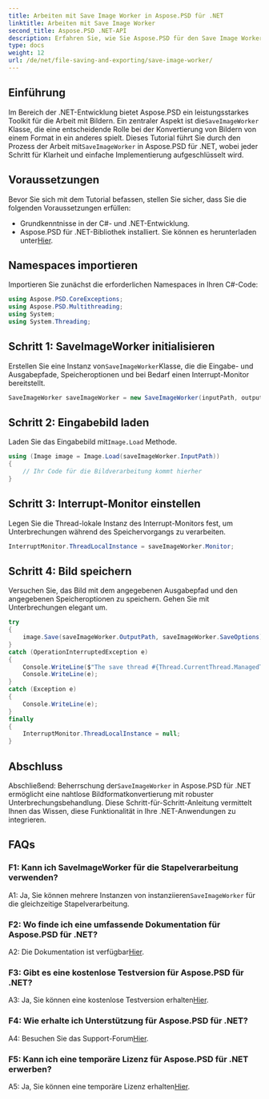 ```yaml
---
title: Arbeiten mit Save Image Worker in Aspose.PSD für .NET
linktitle: Arbeiten mit Save Image Worker
second_title: Aspose.PSD .NET-API
description: Erfahren Sie, wie Sie Aspose.PSD für den Save Image Worker von .NET für eine nahtlose Bildformatkonvertierung mit Unterbrechungsbehandlung verwenden.
type: docs
weight: 12
url: /de/net/file-saving-and-exporting/save-image-worker/
---
```

## Einführung

 Im Bereich der .NET-Entwicklung bietet Aspose.PSD ein leistungsstarkes Toolkit für die Arbeit mit Bildern. Ein zentraler Aspekt ist die`SaveImageWorker` Klasse, die eine entscheidende Rolle bei der Konvertierung von Bildern von einem Format in ein anderes spielt. Dieses Tutorial führt Sie durch den Prozess der Arbeit mit`SaveImageWorker` in Aspose.PSD für .NET, wobei jeder Schritt für Klarheit und einfache Implementierung aufgeschlüsselt wird.

## Voraussetzungen

Bevor Sie sich mit dem Tutorial befassen, stellen Sie sicher, dass Sie die folgenden Voraussetzungen erfüllen:

- Grundkenntnisse in der C#- und .NET-Entwicklung.
-  Aspose.PSD für .NET-Bibliothek installiert. Sie können es herunterladen unter[Hier](https://releases.aspose.com/psd/net/).

## Namespaces importieren

Importieren Sie zunächst die erforderlichen Namespaces in Ihren C#-Code:

```csharp
using Aspose.PSD.CoreExceptions;
using Aspose.PSD.Multithreading;
using System;
using System.Threading;
```

## Schritt 1: SaveImageWorker initialisieren

 Erstellen Sie eine Instanz von`SaveImageWorker`Klasse, die die Eingabe- und Ausgabepfade, Speicheroptionen und bei Bedarf einen Interrupt-Monitor bereitstellt.

```csharp
SaveImageWorker saveImageWorker = new SaveImageWorker(inputPath, outputPath, saveOptions, monitor);
```

## Schritt 2: Eingabebild laden

 Laden Sie das Eingabebild mit`Image.Load` Methode.

```csharp
using (Image image = Image.Load(saveImageWorker.InputPath))
{
    // Ihr Code für die Bildverarbeitung kommt hierher
}
```

## Schritt 3: Interrupt-Monitor einstellen

Legen Sie die Thread-lokale Instanz des Interrupt-Monitors fest, um Unterbrechungen während des Speichervorgangs zu verarbeiten.

```csharp
InterruptMonitor.ThreadLocalInstance = saveImageWorker.Monitor;
```

## Schritt 4: Bild speichern

Versuchen Sie, das Bild mit dem angegebenen Ausgabepfad und den angegebenen Speicheroptionen zu speichern. Gehen Sie mit Unterbrechungen elegant um.

```csharp
try
{
    image.Save(saveImageWorker.OutputPath, saveImageWorker.SaveOptions);
}
catch (OperationInterruptedException e)
{
    Console.WriteLine($"The save thread #{Thread.CurrentThread.ManagedThreadId} finishes at {DateTime.Now}");
    Console.WriteLine(e);
}
catch (Exception e)
{
    Console.WriteLine(e);
}
finally
{
    InterruptMonitor.ThreadLocalInstance = null;
}
```

## Abschluss

 Abschließend: Beherrschung der`SaveImageWorker` in Aspose.PSD für .NET ermöglicht eine nahtlose Bildformatkonvertierung mit robuster Unterbrechungsbehandlung. Diese Schritt-für-Schritt-Anleitung vermittelt Ihnen das Wissen, diese Funktionalität in Ihre .NET-Anwendungen zu integrieren.

## FAQs

### F1: Kann ich SaveImageWorker für die Stapelverarbeitung verwenden?

 A1: Ja, Sie können mehrere Instanzen von instanziieren`SaveImageWorker` für die gleichzeitige Stapelverarbeitung.

### F2: Wo finde ich eine umfassende Dokumentation für Aspose.PSD für .NET?

A2: Die Dokumentation ist verfügbar[Hier](https://reference.aspose.com/psd/net/).

### F3: Gibt es eine kostenlose Testversion für Aspose.PSD für .NET?

 A3: Ja, Sie können eine kostenlose Testversion erhalten[Hier](https://releases.aspose.com/).

### F4: Wie erhalte ich Unterstützung für Aspose.PSD für .NET?

 A4: Besuchen Sie das Support-Forum[Hier](https://forum.aspose.com/c/psd/34).

### F5: Kann ich eine temporäre Lizenz für Aspose.PSD für .NET erwerben?

 A5: Ja, Sie können eine temporäre Lizenz erhalten[Hier](https://purchase.aspose.com/temporary-license/).